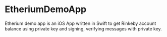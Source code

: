 # EtheriumDemoApp
Etherium demo app is an iOS App written in Swift to get Rinkeby account balance using private key and signing, verifying messages with private key.
